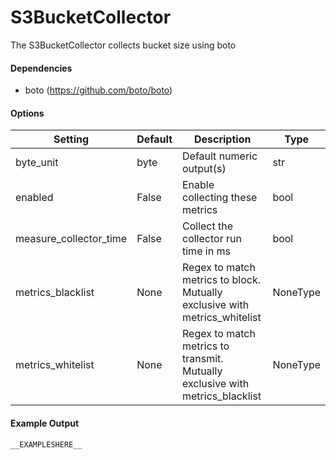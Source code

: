 <!--This file was generated from the python source
Please edit the source to make changes
-->
S3BucketCollector
=====

The S3BucketCollector collects bucket size using boto

#### Dependencies

  * boto (https://github.com/boto/boto)

#### Options

Setting | Default | Description | Type
--------|---------|-------------|-----
byte_unit | byte | Default numeric output(s) | str
enabled | False | Enable collecting these metrics | bool
measure_collector_time | False | Collect the collector run time in ms | bool
metrics_blacklist | None | Regex to match metrics to block. Mutually exclusive with metrics_whitelist | NoneType
metrics_whitelist | None | Regex to match metrics to transmit. Mutually exclusive with metrics_blacklist | NoneType

#### Example Output

```
__EXAMPLESHERE__
```

